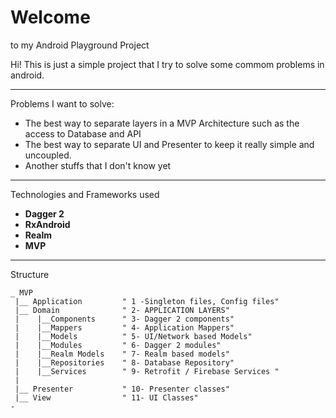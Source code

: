 # Welcome 

to my Android Playground Project

Hi! This is just a simple project that I try to solve some commom problems in android.

----------


Problems I want to solve:

* The best way to separate layers in a MVP Architecture such as the access to Database and API
* The best way to separate UI and Presenter to keep it really simple and uncoupled.
* Another stuffs that I don't know yet

----------


Technologies and Frameworks used

* **Dagger 2**
* **RxAndroid**
* **Realm**
* **MVP**


----------


Structure

    _ MVP
     |__ Application         " 1 -Singleton files, Config files"
     |__ Domain              " 2- APPLICATION LAYERS"
     |    |__Components      " 3- Dagger 2 components"
     |    |__Mappers         " 4- Application Mappers"
     |    |__Models          " 5- UI/Network based Models"
     |    |__Modules         " 6- Dagger 2 modules"
     |    |__Realm Models    " 7- Realm based models"
     |    |__Repositories    " 8- Database Repository"
     |    |__Services        " 9- Retrofit / Firebase Services "
     |
     |__ Presenter           " 10- Presenter classes"
     |__ View                " 11- UI Classes"
    -
